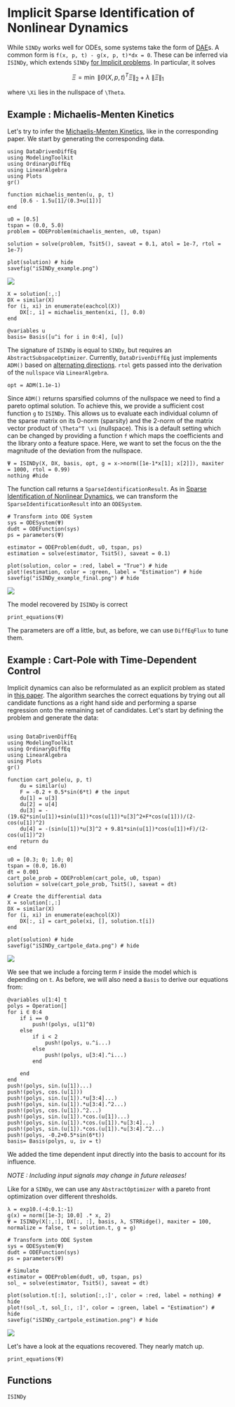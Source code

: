 # Implicit Sparse Identification of Nonlinear Dynamics

While `SINDy` works well for ODEs, some systems take the form of [DAE](https://diffeq.sciml.ai/stable/types/dae_types/)s. A common form is `f(x, p, t) - g(x, p, t)*dx = 0`. These can be inferred via `ISINDy`, which extends `SINDy` [for Implicit problems](https://ieeexplore.ieee.org/abstract/document/7809160). In particular, it solves

```math
\Xi = \min ~ \left\lVert \Theta(X, p, t)^{T} \Xi \right\rVert_{2} + \lambda ~ \left\lVert \Xi \right\rVert_{1}
```

where ``\Xi`` lies in the nullspace of ``\Theta``.

## Example : Michaelis-Menten Kinetics

Let's try to infer the [Michaelis-Menten Kinetics](https://en.wikipedia.org/wiki/Michaelis%E2%80%93Menten_kinetics), like in the corresponding paper. We start by generating the
corresponding data.

```@example iSINDy_1
using DataDrivenDiffEq
using ModelingToolkit
using OrdinaryDiffEq
using LinearAlgebra
using Plots
gr()

function michaelis_menten(u, p, t)
    [0.6 - 1.5u[1]/(0.3+u[1])]
end

u0 = [0.5]
tspan = (0.0, 5.0)
problem = ODEProblem(michaelis_menten, u0, tspan)

solution = solve(problem, Tsit5(), saveat = 0.1, atol = 1e-7, rtol = 1e-7)
    
plot(solution) # hide
savefig("iSINDy_example.png")
```
![](iSINDy_example.png)

```@example iSINDy_1
X = solution[:,:]
DX = similar(X)
for (i, xi) in enumerate(eachcol(X))
    DX[:, i] = michaelis_menten(xi, [], 0.0)
end

@variables u
basis= Basis([u^i for i in 0:4], [u])
```

The signature of `ISINDy` is equal to `SINDy`, but requires an `AbstractSubspaceOptimizer`. Currently, `DataDrivenDiffEq` just implements `ADM()` based on [alternating directions](https://arxiv.org/pdf/1412.4659.pdf). `rtol` gets passed into the derivation of the `nullspace` via `LinearAlgebra`.


```@example iSINDy_1
opt = ADM(1.1e-1)
```

Since `ADM()` returns sparsified columns of the nullspace we need to find a pareto optimal solution. To achieve this, we provide a sufficient cost function `g` to `ISINDy`. This allows us to evaluate each individual column of the sparse matrix on its 0-norm (sparsity) and the 2-norm of the matrix vector product of ``\Theta^T \xi`` (nullspace). This is a default setting which can be changed by providing a function `f` which maps the coefficients and the library onto a feature space. Here, we want to set the focus on the the magnitude of the deviation from the nullspace.

```@example iSINDy_1
Ψ = ISINDy(X, DX, basis, opt, g = x->norm([1e-1*x[1]; x[2]]), maxiter = 1000, rtol = 0.99)
nothing #hide
```

The function call returns a `SparseIdentificationResult`.
As in [Sparse Identification of Nonlinear Dynamics](@ref), we can transform the `SparseIdentificationResult` into an `ODESystem`.

```@example iSINDy_1
# Transform into ODE System
sys = ODESystem(Ψ)
dudt = ODEFunction(sys)
ps = parameters(Ψ)

estimator = ODEProblem(dudt, u0, tspan, ps)
estimation = solve(estimator, Tsit5(), saveat = 0.1)

plot(solution, color = :red, label = "True") # hide
plot!(estimation, color = :green, label = "Estimation") # hide
savefig("iSINDy_example_final.png") # hide
```
![](iSINDy_example_final.png)

The model recovered by `ISINDy` is  correct

```@example iSINDy_1
print_equations(Ψ)
```

The parameters are off a little, but, as before, we can use `DiffEqFlux` to tune them.


## Example : Cart-Pole with Time-Dependent Control

Implicit dynamics can also be reformulated as an explicit problem as stated in [this paper](https://arxiv.org/pdf/2004.02322.pdf). The algorithm searches the correct equations by trying out all candidate functions as a right hand side and performing a sparse regression onto the remaining set of candidates. Let's start by defining the problem and generate the data:

```@example iSINDy_2

using DataDrivenDiffEq
using ModelingToolkit
using OrdinaryDiffEq
using LinearAlgebra
using Plots
gr()

function cart_pole(u, p, t)
    du = similar(u)
    F = -0.2 + 0.5*sin(6*t) # the input
    du[1] = u[3]
    du[2] = u[4]
    du[3] = -(19.62*sin(u[1])+sin(u[1])*cos(u[1])*u[3]^2+F*cos(u[1]))/(2-cos(u[1])^2)
    du[4] = -(sin(u[1])*u[3]^2 + 9.81*sin(u[1])*cos(u[1])+F)/(2-cos(u[1])^2)
    return du
end

u0 = [0.3; 0; 1.0; 0]
tspan = (0.0, 16.0)
dt = 0.001
cart_pole_prob = ODEProblem(cart_pole, u0, tspan)
solution = solve(cart_pole_prob, Tsit5(), saveat = dt)

# Create the differential data
X = solution[:,:]
DX = similar(X)
for (i, xi) in enumerate(eachcol(X))
    DX[:, i] = cart_pole(xi, [], solution.t[i])
end

plot(solution) # hide
savefig("iSINDy_cartpole_data.png") # hide

```
![](iSINDy_cartpole_data.png)

We see that we include a forcing term `F` inside the model which is depending on `t`.
As before, we will also need a `Basis` to derive our equations from:

```@example iSINDy_2
@variables u[1:4] t
polys = Operation[]
for i ∈ 0:4
    if i == 0
        push!(polys, u[1]^0)
    else
        if i < 2
            push!(polys, u.^i...)
        else
            push!(polys, u[3:4].^i...)
        end
        
    end
end
push!(polys, sin.(u[1])...)
push!(polys, cos.(u[1]))
push!(polys, sin.(u[1]).*u[3:4]...)
push!(polys, sin.(u[1]).*u[3:4].^2...)
push!(polys, cos.(u[1]).^2...)
push!(polys, sin.(u[1]).*cos.(u[1])...)
push!(polys, sin.(u[1]).*cos.(u[1]).*u[3:4]...)
push!(polys, sin.(u[1]).*cos.(u[1]).*u[3:4].^2...)
push!(polys, -0.2+0.5*sin(6*t))
basis= Basis(polys, u, iv = t)
```

We added the time dependent input directly into the basis to account for its influence.

*NOTE : Including input signals may change in future releases!*

Like for a `SINDy`, we can use any `AbstractOptimizer` with a pareto front optimization over different thresholds. 

```@example iSINDy_2
λ = exp10.(-4:0.1:-1)
g(x) = norm([1e-3; 10.0] .* x, 2)
Ψ = ISINDy(X[:,:], DX[:, :], basis, λ, STRRidge(), maxiter = 100, normalize = false, t = solution.t, g = g)

# Transform into ODE System
sys = ODESystem(Ψ)
dudt = ODEFunction(sys)
ps = parameters(Ψ)

# Simulate
estimator = ODEProblem(dudt, u0, tspan, ps)
sol_ = solve(estimator, Tsit5(), saveat = dt)

plot(solution.t[:], solution[:,:]', color = :red, label = nothing) # hide
plot!(sol_.t, sol_[:, :]', color = :green, label = "Estimation") # hide
savefig("iSINDy_cartpole_estimation.png") # hide
```
![](iSINDy_cartpole_estimation.png)

Let's have a look at the equations recovered. They nearly match up.

```@example iSINDy_2
print_equations(Ψ)
```




## Functions

```@docs
ISINDy
```
